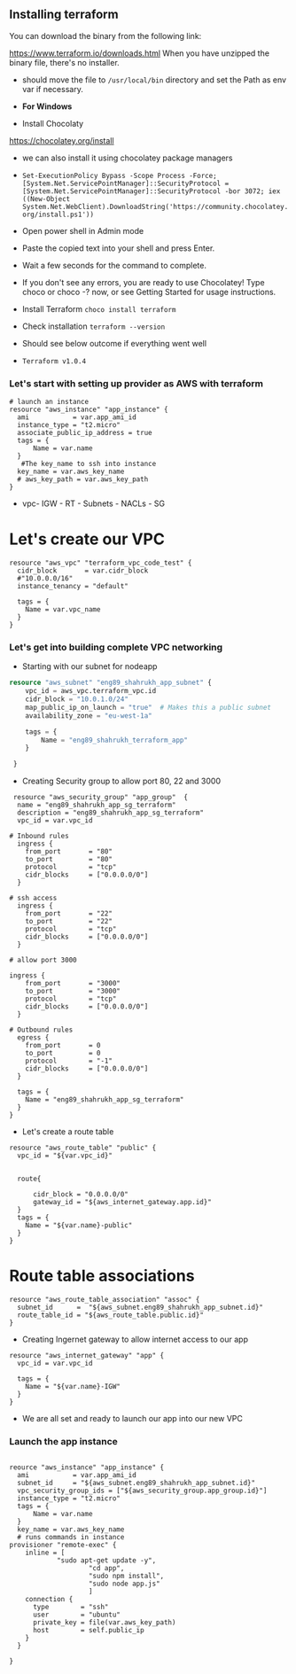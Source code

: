 
## Installing terraform

You can download the binary from the following link:

https://www.terraform.io/downloads.html
When you have unzipped the binary file, there's no installer. 
- should move the file to `/usr/local/bin` directory and set the Path as env var if necessary.


- **For Windows**
- Install Chocolaty

https://chocolatey.org/install
-  we can also install it using chocolatey package managers
- ```Set-ExecutionPolicy Bypass -Scope Process -Force; [System.Net.ServicePointManager]::SecurityProtocol = [System.Net.ServicePointManager]::SecurityProtocol -bor 3072; iex ((New-Object System.Net.WebClient).DownloadString('https://community.chocolatey.org/install.ps1'))```

- Open power shell in Admin mode
- Paste the copied text into your shell and press Enter.
- Wait a few seconds for the command to complete.
- If you don't see any errors, you are ready to use Chocolatey! Type choco or choco -? now, or see Getting Started for usage instructions.

- Install Terraform `choco install terraform`
- Check installation `terraform --version`
- Should see below outcome if everything went well

- `Terraform v1.0.4`

### Let's start with setting up provider as AWS with terraform

```
# launch an instance
resource "aws_instance" "app_instance" {
  ami           = var.app_ami_id
  instance_type = "t2.micro"
  associate_public_ip_address = true
  tags = {
      Name = var.name
  }
   #The key_name to ssh into instance
  key_name = var.aws_key_name
  # aws_key_path = var.aws_key_path
}
```
- vpc- IGW - RT - Subnets - NACLs - SG
# Let's create our VPC
```
resource "aws_vpc" "terraform_vpc_code_test" {
  cidr_block       = var.cidr_block 
  #"10.0.0.0/16"
  instance_tenancy = "default"
  
  tags = {
    Name = var.vpc_name
  }
} 
```
### Let's get into building complete VPC networking

- Starting with our subnet for nodeapp
```terraform
resource "aws_subnet" "eng89_shahrukh_app_subnet" {
	vpc_id = aws_vpc.terraform_vpc.id
	cidr_block = "10.0.1.0/24"
	map_public_ip_on_launch = "true"  # Makes this a public subnet
	availability_zone = "eu-west-1a"

	tags = {
		Name = "eng89_shahrukh_terraform_app"
	}

 }
```

- Creating Security group to allow port 80, 22 and 3000
```
 resource "aws_security_group" "app_group"  {
  name = "eng89_shahrukh_app_sg_terraform"
  description = "eng89_shahrukh_app_sg_terraform"
  vpc_id = var.vpc_id

# Inbound rules
  ingress {
    from_port       = "80"
    to_port         = "80"
    protocol        = "tcp"
    cidr_blocks     = ["0.0.0.0/0"]   
  }

# ssh access 
  ingress {
    from_port       = "22"
    to_port         = "22"
    protocol        = "tcp"
    cidr_blocks     = ["0.0.0.0/0"]  
  }

# allow port 3000

ingress {
    from_port       = "3000"
    to_port         = "3000"
    protocol        = "tcp"
    cidr_blocks     = ["0.0.0.0/0"]  
  }

# Outbound rules
  egress {
    from_port       = 0
    to_port         = 0
    protocol        = "-1"
    cidr_blocks     = ["0.0.0.0/0"]
  }

  tags = {
    Name = "eng89_shahrukh_app_sg_terraform"
  }
}
```

- Let's create a route table 
```
resource "aws_route_table" "public" {
  vpc_id = "${var.vpc_id}"


  route{

      cidr_block = "0.0.0.0/0"
      gateway_id = "${aws_internet_gateway.app.id}"
  }
  tags = {
    Name = "${var.name}-public"
  }
}
```
# Route table associations
```
resource "aws_route_table_association" "assoc" {
  subnet_id      =  "${aws_subnet.eng89_shahrukh_app_subnet.id}"
  route_table_id = "${aws_route_table.public.id}"
}
```

- Creating Ingernet gateway to allow internet access to our app
```
resource "aws_internet_gateway" "app" {
  vpc_id = var.vpc_id

  tags = {
    Name = "${var.name}-IGW"
  }
}
```
- We are all set and ready to launch our app into our new VPC
### Launch the app instance
```

reource "aws_instance" "app_instance" {
  ami           = var.app_ami_id
  subnet_id     = "${aws_subnet.eng89_shahrukh_app_subnet.id}"
  vpc_security_group_ids = ["${aws_security_group.app_group.id}"]
  instance_type = "t2.micro"
  tags = {
      Name = var.name
  }
  key_name = var.aws_key_name
  # runs commands in instance
provisioner "remote-exec" {
  	inline = [
            "sudo apt-get update -y", 
  					"cd app",
  					"sudo npm install",
  					"sudo node app.js"
  					]
  	connection {
      type        = "ssh"
      user        = "ubuntu"
      private_key = file(var.aws_key_path)
      host        = self.public_ip
    }
  }

}
```